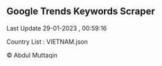 

## Google Trends Keywords Scraper 
 
Last Update 29-01-2023 , 00:59:16

Country List :
VIETNAM.json



© Abdul Muttaqin 
